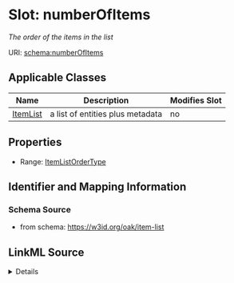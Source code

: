 # Slot: numberOfItems


_The order of the items in the list_



URI: [schema:numberOfItems](http://schema.org/numberOfItems)



<!-- no inheritance hierarchy -->




## Applicable Classes

| Name | Description | Modifies Slot |
| --- | --- | --- |
[ItemList](ItemList.md) | a list of entities plus metadata |  no  |







## Properties

* Range: [ItemListOrderType](ItemListOrderType.md)





## Identifier and Mapping Information







### Schema Source


* from schema: https://w3id.org/oak/item-list




## LinkML Source

<details>
```yaml
name: numberOfItems
description: The order of the items in the list
from_schema: https://w3id.org/oak/item-list
rank: 1000
slot_uri: schema:numberOfItems
alias: numberOfItems
owner: ItemList
domain_of:
- ItemList
range: ItemListOrderType

```
</details>